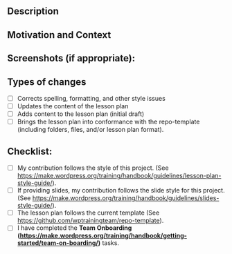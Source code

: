 <!--- Provide a general summary of your changes in the Title above -->

## Description
<!--- Describe your changes in detail -->

## Motivation and Context
<!--- Why is this change required? What problem does it solve? -->
<!--- If it fixes an open issue, please link to the issue here. -->

## Screenshots (if appropriate):

## Types of changes
<!--- What types of changes does your contribution introduce? Put an `x` in all the boxes that apply: -->

- [ ] Corrects spelling, formatting, and other style issues
- [ ] Updates the content of the lesson plan
- [ ] Adds content to the lesson plan (initial draft)
- [ ] Brings the lesson plan into conformance with the repo-template (including folders, files, and/or lesson plan format).

## Checklist:
<!--- Go over all the following points, and put an `x` in all the boxes that apply. -->
<!--- If you're unsure about any of these, don't hesitate to ask. We're here to help! -->

- [ ] My contribution follows the style of this project. (See https://make.wordpress.org/training/handbook/guidelines/lesson-plan-style-guide/).
- [ ] If providing slides, my contribution follows the slide style for this project. (See https://make.wordpress.org/training/handbook/guidelines/slides-style-guide/).
- [ ] The lesson plan follows the current template (See https://github.com/wptrainingteam/repo-template).
- [ ] I have completed the **Team Onboarding (https://make.wordpress.org/training/handbook/getting-started/team-on-boarding/)** tasks.
